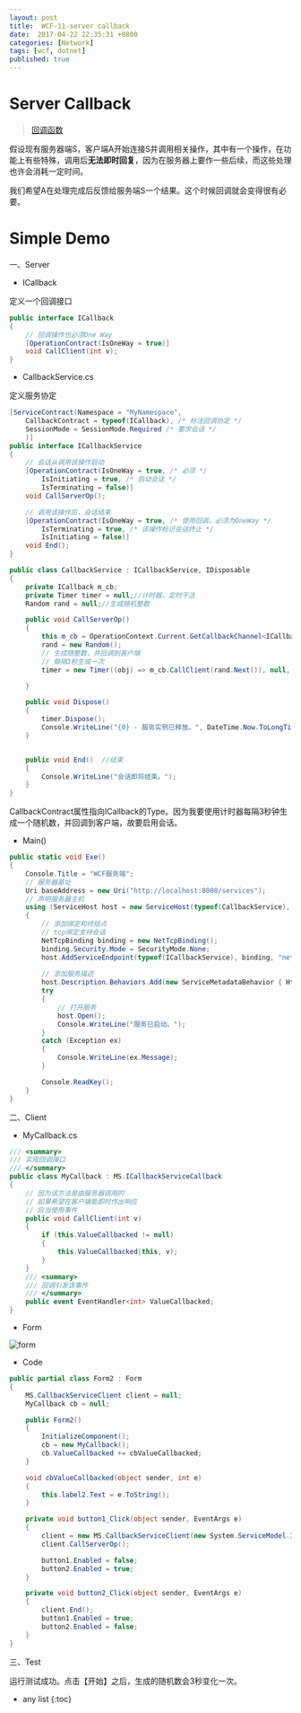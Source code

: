 ```yaml
---
layout: post
title:  WCF-11-server callback
date:  2017-04-22 22:35:31 +0800
categories: [Network]
tags: [wcf, dotnet]
published: true
---
```



# Server Callback

> [回调函数](https://www.zhihu.com/question/19801131)


假设现有服务器端S，客户端A开始连接S并调用相关操作，其中有一个操作，在功能上有些特殊，调用后**无法即时回复**，因为在服务器上要作一些后续，而这些处理也许会消耗一定时间。

我们希望A在处理完成后反馈给服务端S一个结果。这个时候回调就会变得很有必要。



# Simple Demo

一、Server

- ICallback

定义一个回调接口

```c#
public interface ICallback  
{  
    // 回调操作也必须One Way  
    [OperationContract(IsOneWay = true)]  
    void CallClient(int v);  
}
```

- CallbackService.cs

定义服务协定

```c#
[ServiceContract(Namespace = "MyNamespace",
    CallbackContract = typeof(ICallback), /* 标注回调协定 */
    SessionMode = SessionMode.Required /* 要求会话 */
    )]
public interface ICallbackService
{
    // 会话从调用该操作启动  
    [OperationContract(IsOneWay = true, /* 必须 */
        IsInitiating = true, /* 启动会话 */
        IsTerminating = false)]
    void CallServerOp();

    // 调用该操作后，会话结束  
    [OperationContract(IsOneWay = true, /* 使用回调，必须为OneWay */
        IsTerminating = true, /* 该操作标识会话终止 */
        IsInitiating = false)]
    void End();
}

public class CallbackService : ICallbackService, IDisposable
{
    private ICallback m_cb;
    private Timer timer = null;//计时器，定时干活  
    Random rand = null;//生成随机整数  

    public void CallServerOp()
    {
        this.m_cb = OperationContext.Current.GetCallbackChannel<ICallback>();
        rand = new Random();
        // 生成随整数，并回调到客户端  
        // 每隔3秒生成一次  
        timer = new Timer((obj) => m_cb.CallClient(rand.Next()), null, 10, 3000);

    }

    public void Dispose()
    {
        timer.Dispose();
        Console.WriteLine("{0} - 服务实例已释放。", DateTime.Now.ToLongTimeString());
    }


    public void End()  //结束  
    {
        Console.WriteLine("会话即将结束。");
    }
}  
```

CallbackContract属性指向ICallback的Type。因为我要使用计时器每隔3秒钟生成一个随机数，并回调到客户端，故要启用会话。


- Main()

```c#
public static void Exe()
{
    Console.Title = "WCF服务端";
    // 服务器基址  
    Uri baseAddress = new Uri("http://localhost:8008/services");
    // 声明服务器主机  
    using (ServiceHost host = new ServiceHost(typeof(CallbackService), baseAddress))
    {
        // 添加绑定和终结点  
        // tcp绑定支持会话  
        NetTcpBinding binding = new NetTcpBinding();
        binding.Security.Mode = SecurityMode.None;
        host.AddServiceEndpoint(typeof(ICallbackService), binding, "net.tcp://localhost:1211/rr");
        
        // 添加服务描述  
        host.Description.Behaviors.Add(new ServiceMetadataBehavior { HttpGetEnabled = true });
        try
        {
            // 打开服务  
            host.Open();
            Console.WriteLine("服务已启动。");
        }
        catch (Exception ex)
        {
            Console.WriteLine(ex.Message);
        }

        Console.ReadKey();
    }
}
```

二、Client

- MyCallback.cs

```c#
/// <summary>  
/// 实现回调接口  
/// </summary>  
public class MyCallback : MS.ICallbackServiceCallback
{
    // 因为该方法是由服务器调用的  
    // 如果希望在客户端能即时作出响应  
    // 应当使用事件  
    public void CallClient(int v)
    {
        if (this.ValueCallbacked != null)
        {
            this.ValueCallbacked(this, v);
        }
    }
    /// <summary>  
    /// 回调引发该事件  
    /// </summary>  
    public event EventHandler<int> ValueCallbacked;
}  
```

- Form

![form](https://raw.githubusercontent.com/houbb/resource/master/img/network/wcf/2017-04-25-wcf-client-callback.png)

- Code

```c#
public partial class Form2 : Form
{
    MS.CallbackServiceClient client = null;
    MyCallback cb = null;  

    public Form2()
    {
        InitializeComponent();
        cb = new MyCallback();
        cb.ValueCallbacked += cbValueCallbacked;  
    }

    void cbValueCallbacked(object sender, int e)
    {
        this.label2.Text = e.ToString();
    }  

    private void button1_Click(object sender, EventArgs e)
    {
        client = new MS.CallbackServiceClient(new System.ServiceModel.InstanceContext(cb));
        client.CallServerOp();

        button1.Enabled = false;
        button2.Enabled = true;  
    }

    private void button2_Click(object sender, EventArgs e)
    {
        client.End();
        button1.Enabled = true;
        button2.Enabled = false; 
    }
}
```

三、Test

运行测试成功。点击【开始】之后，生成的随机数会3秒变化一次。


* any list
{:toc}


